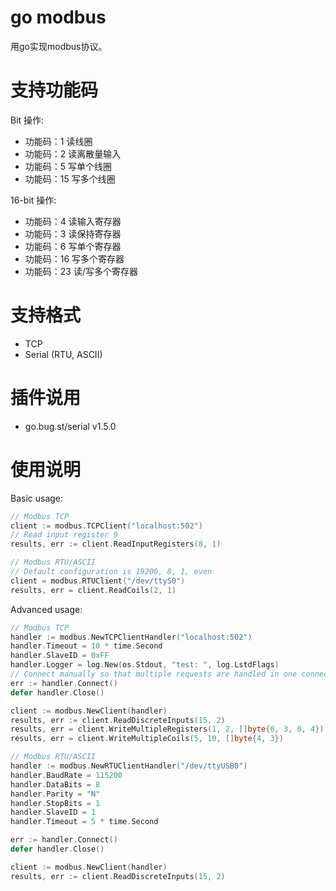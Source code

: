 # go modbus

用go实现modbus协议。

# 支持功能码

Bit 操作:

- 功能码：1 读线圈 
- 功能码：2 读离散量输入
- 功能码：5 写单个线圈
- 功能码：15 写多个线圈

16-bit 操作:

- 功能码：4 读输入寄存器
- 功能码：3 读保持寄存器
- 功能码：6 写单个寄存器
- 功能码：16 写多个寄存器
- 功能码：23 读/写多个寄存器


# 支持格式

- TCP
- Serial (RTU, ASCII)

# 插件说用

- go.bug.st/serial v1.5.0

# 使用说明

Basic usage:

```go
// Modbus TCP
client := modbus.TCPClient("localhost:502")
// Read input register 9
results, err := client.ReadInputRegisters(8, 1)

// Modbus RTU/ASCII
// Default configuration is 19200, 8, 1, even
client = modbus.RTUClient("/dev/ttyS0")
results, err = client.ReadCoils(2, 1)
```

Advanced usage:

```go
// Modbus TCP
handler := modbus.NewTCPClientHandler("localhost:502")
handler.Timeout = 10 * time.Second
handler.SlaveID = 0xFF
handler.Logger = log.New(os.Stdout, "test: ", log.LstdFlags)
// Connect manually so that multiple requests are handled in one connection session
err := handler.Connect()
defer handler.Close()

client := modbus.NewClient(handler)
results, err := client.ReadDiscreteInputs(15, 2)
results, err = client.WriteMultipleRegisters(1, 2, []byte{0, 3, 0, 4})
results, err = client.WriteMultipleCoils(5, 10, []byte{4, 3})
```

```go
// Modbus RTU/ASCII
handler := modbus.NewRTUClientHandler("/dev/ttyUSB0")
handler.BaudRate = 115200
handler.DataBits = 8
handler.Parity = "N"
handler.StopBits = 1
handler.SlaveID = 1
handler.Timeout = 5 * time.Second

err := handler.Connect()
defer handler.Close()

client := modbus.NewClient(handler)
results, err := client.ReadDiscreteInputs(15, 2)
```

